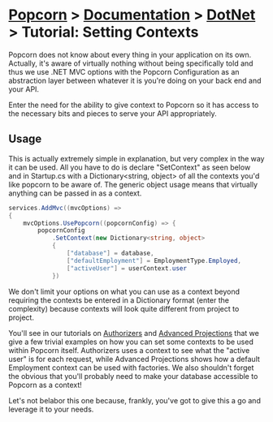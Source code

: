 # [Popcorn](../../README.md) > [Documentation](../Documentation.md) > [DotNet](DotNetDocumentation.md) > Tutorial: Setting Contexts

Popcorn does not know about every thing in your application on its own. Actually, it's aware of virtually nothing without being specifically told and thus 
we use .NET MVC options with the Popcorn Configuration as an abstraction layer 
between whatever it is you're doing on your back end and your API.

Enter the need for the ability to give context to Popcorn so it has access to the necessary bits and pieces to serve your API appropriately.

## Usage
This is actually extremely simple in explanation, but very complex in the way it can be used. All you have to do is declare "SetContext" as seen 
below and in Startup.cs with a Dictionary<string, object> of all the contexts you'd like popcorn to be aware of. The generic object usage means 
that virtually anything can be passed in as a context.

```csharp
services.AddMvc((mvcOptions) =>
{
    mvcOptions.UsePopcorn((popcornConfig) => {
        popcornConfig
            .SetContext(new Dictionary<string, object>
            {
                ["database"] = database,
                ["defaultEmployment"] = EmploymentType.Employed,
                ["activeUser"] = userContext.user
            })
```

We don't limit your options on what you can use as a context beyond requiring the contexts be entered in a Dictionary format
(enter the complexity) because contexts will look quite different from project to project.

You'll see in our tutorials on [Authorizers](docs/dotnet/DotNetTutorialAuthorizers.md) and [Advanced Projections](docs/dotnet/DotNetTutorialAdvancedProjections.md) that we give a few trivial examples on how you can set some contexts to be used 
within Popcorn itself. Authorizers uses a context to see what the "active user" is for each request, while Advanced Projections shows how a default Employment 
context can be used with factories. We also shouldn't forget the obvious that you'll probably need to make your database accessible to Popcorn as a context!

Let's not belabor this one because, frankly, you've got to give this a go and leverage it to your needs.